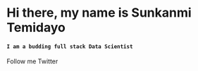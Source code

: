 # Hi there, my name is Sunkanmi Temidayo
#### ``I am a budding full stack Data Scientist``

Follow me Twitter
